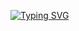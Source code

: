 <a href="https://git.io/typing-svg"><img src="https://readme-typing-svg.demolab.com?font=Fira+Code&size=30&duration=3000&pause=500&color=38CF62&center=true&vCenter=true&width=846.4&height=82&lines=Hello+World!;I'm+Hani+Fayed" alt="Typing SVG" /></a>
